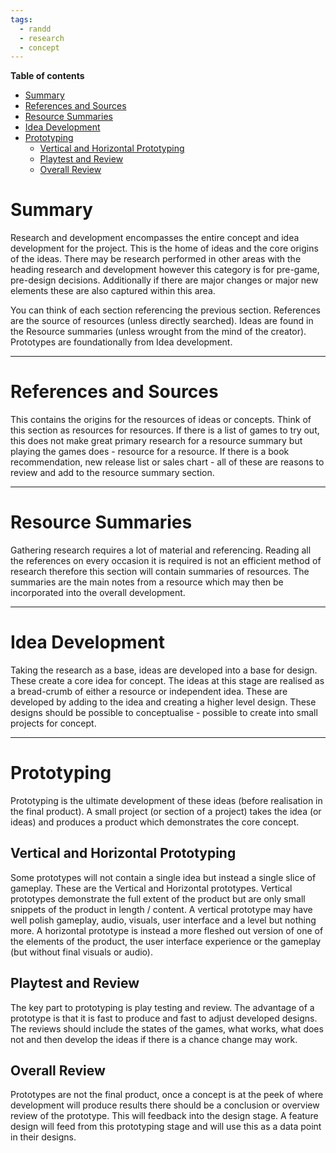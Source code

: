 ```yaml
---
tags:
  - randd
  - research
  - concept
---
```

**Table of contents**
- [Summary](#Summary)
- [References and Sources](#References%20and%20Sources)
- [Resource Summaries](#Resource%20Summaries)
- [Idea Development](#Idea%20Development)
- [Prototyping](#Prototyping)
	- [Vertical and Horizontal Prototyping](#Vertical%20and%20Horizontal%20Prototyping)
	- [Playtest and Review](#Playtest%20and%20Review)
	- [Overall Review](#Overall%20Review)

# Summary
Research and development encompasses the entire concept and idea development for the project. This is the home of ideas and the core origins of the ideas. There may be research performed in other areas with the heading research and development however this category is for pre-game, pre-design decisions. Additionally if there are major changes or major new elements these are also captured within this area.

You can think of each section referencing the previous section. References are the source of resources (unless directly searched). Ideas are found in the Resource summaries (unless wrought from the mind of the creator). Prototypes are foundationally from Idea development.

---
# References and Sources
This contains the origins for the resources of ideas or concepts. Think of this section as resources for resources. If there is a list of games to try out, this does not make great primary research for a resource summary but playing the games does - resource for a resource. If there is a book recommendation, new release list or sales chart - all of these are reasons to review and add to the resource summary section.

---
# Resource Summaries
Gathering research requires a lot of material and referencing. Reading all the references on every occasion it is required is not an efficient method of research therefore this section will contain summaries of resources. The summaries are the main notes from a resource which may then be incorporated into the overall development.

---
# Idea Development
Taking the research as a base, ideas are developed into a base for design. These create a core idea for concept. The ideas at this stage are realised as a bread-crumb of either a resource or independent idea. These are developed by adding to the idea and creating a higher level design. These designs should be possible to conceptualise - possible to create into small projects for concept.

---
# Prototyping
Prototyping is the ultimate development of these ideas (before realisation in the final product). A small project (or section of a project) takes the idea (or ideas) and produces a product which demonstrates the core concept. 

## Vertical and Horizontal Prototyping
Some prototypes will not contain a single idea but instead a single slice of gameplay. These are the Vertical and Horizontal prototypes. Vertical prototypes demonstrate the full extent of the product but are only small snippets of the product in length / content. A vertical prototype may have well polish gameplay, audio, visuals, user interface and a level but nothing more. A horizontal prototype is instead a more fleshed out version of one of the elements of the product, the user interface experience or the gameplay (but without final visuals or audio).

## Playtest and Review
The key part to prototyping is play testing and review. The advantage of a prototype is that it is fast to produce and fast to adjust developed designs. The reviews should include the states of the games, what works, what does not and then develop the ideas if there is a chance change may work.

## Overall Review
Prototypes are not the final product, once a concept is at the peek of where development will produce results there should be a conclusion or overview review of the prototype. This will feedback into the design stage. A feature design will feed from this prototyping stage and will use this as a data point in their designs.

